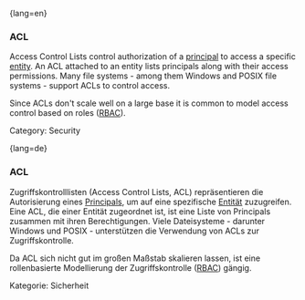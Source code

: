{lang=en}
### ACL
Access Control Lists control authorization of
a [principal](#term-principal) to access a specific
[entity](#term-entity).  An ACL attached to an entity lists
principals along with their access permissions.
Many file systems - among them Windows and POSIX file systems -
support ACLs to control access.

Since ACLs don't scale well on a large base it is common to model access
control based on roles ([RBAC](#term-rbac)).

Category: Security



{lang=de}
### ACL

Zugriffskontrolllisten (Access Control Lists, ACL) repräsentieren 
die Autorisierung eines
[Principals](#term-principlal), um auf eine spezifische
[Entität](#term-entity) zuzugreifen.  Eine ACL, die einer Entität
zugeordnet ist, ist eine Liste von Principals zusammen mit ihren
Berechtigungen.  Viele Dateisysteme - darunter Windows und POSIX -
unterstützen die Verwendung von ACLs zur Zugriffskontrolle.

Da ACL sich nicht gut im großen Maßstab skalieren lassen, ist eine
rollenbasierte Modellierung der Zugriffskontrolle
([RBAC](#term-rbac)) gängig.

Kategorie: Sicherheit
